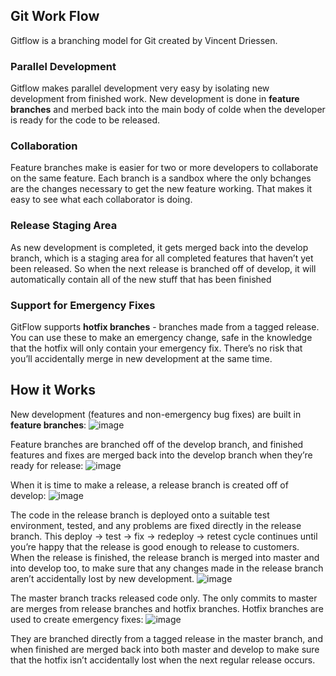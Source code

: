 ## Git Work Flow 

Gitflow is a branching model for Git created by Vincent Driessen. 

### Parallel Development
Gitflow makes parallel development very easy by isolating new development from finished work. New development is done in **feature branches** and merbed back into the main body of colde when the developer is ready for the code to be released. 

### Collaboration
Feature branches make is easier for two or more developers to collaborate on the same feature. Each branch is a sandbox where the only bchanges are the changes necessary to get the new feature working. That makes it easy to see what each collaborator is doing. 

### Release Staging Area
As new development is completed, it gets merged back into the develop branch, which is a staging area for all completed features that haven’t yet been released. So when the next release is branched off of develop, it will automatically contain all of the new stuff that has been finished

### Support for Emergency Fixes
GitFlow supports **hotfix branches** - branches made from a tagged release. You can use these to make an emergency change, safe in the knowledge that the hotfix will only contain your emergency fix. There’s no risk that you’ll accidentally merge in new development at the same time.

## How it Works 

New development (features and non-emergency bug fixes) are built in **feature branches**: 
![image](https://user-images.githubusercontent.com/78187300/110263257-22220e80-7f84-11eb-971f-afc8baa8f119.png)

Feature branches are branched off of the develop branch, and finished features and fixes are merged back into the develop branch when they’re ready for release:
![image](https://user-images.githubusercontent.com/78187300/110263435-affdf980-7f84-11eb-8227-848def2f9b3b.png)

When it is time to make a release, a release branch is created off of develop:
![image](https://user-images.githubusercontent.com/78187300/110263566-200c7f80-7f85-11eb-8da9-37b65fb66098.png)

The code in the release branch is deployed onto a suitable test environment, tested, and any problems are fixed directly in the release branch. This deploy -> test -> fix -> redeploy -> retest cycle continues until you’re happy that the release is good enough to release to customers.
When the release is finished, the release branch is merged into master and into develop too, to make sure that any changes made in the release branch aren’t accidentally lost by new development.
![image](https://user-images.githubusercontent.com/78187300/110263671-6235c100-7f85-11eb-833e-ccfe7a3bf5c6.png)

The master branch tracks released code only. The only commits to master are merges from release branches and hotfix branches.
Hotfix branches are used to create emergency fixes:
![image](https://user-images.githubusercontent.com/78187300/110263766-a3c66c00-7f85-11eb-98c5-86bb23f8e84d.png)

They are branched directly from a tagged release in the master branch, and when finished are merged back into both master and develop to make sure that the hotfix isn’t accidentally lost when the next regular release occurs.



